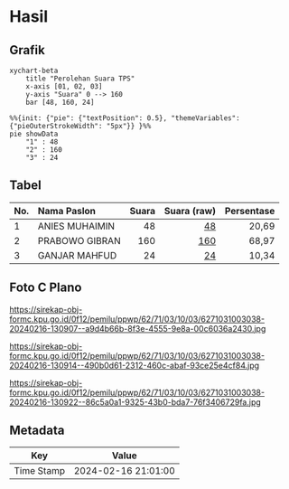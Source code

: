 # Hasil

## Grafik

```mermaid
xychart-beta
    title "Perolehan Suara TPS"
    x-axis [01, 02, 03]
    y-axis "Suara" 0 --> 160
    bar [48, 160, 24]
```

```mermaid
%%{init: {"pie": {"textPosition": 0.5}, "themeVariables": {"pieOuterStrokeWidth": "5px"}} }%%
pie showData
    "1" : 48
    "2" : 160
    "3" : 24
```

## Tabel

| No. | Nama Paslon    | Suara | Suara (raw) | Persentase |
|:--- |:-------------- | -----:| -----------:| ----------:|
| 1   | ANIES MUHAIMIN | 48    | [48][p-1]   | 20,69      |
| 2   | PRABOWO GIBRAN | 160   | [160][p-2]  | 68,97      |
| 3   | GANJAR MAHFUD  | 24    | [24][p-3]   | 10,34      |


[p-1]: https://github.com/gigit-pemilu/pemilu-2024-62-kalimantan-tengah/blob/main/pilpres/hitung-suara/sub/62-kalimantan-tengah/sub/71-kota-palangkaraya/sub/03-jekan-raya/sub/1003-bukit-tunggal/sub/038-tps/sub/paslon-1.txt
[p-2]: https://github.com/gigit-pemilu/pemilu-2024-62-kalimantan-tengah/blob/main/pilpres/hitung-suara/sub/62-kalimantan-tengah/sub/71-kota-palangkaraya/sub/03-jekan-raya/sub/1003-bukit-tunggal/sub/038-tps/sub/paslon-2.txt
[p-3]: https://github.com/gigit-pemilu/pemilu-2024-62-kalimantan-tengah/blob/main/pilpres/hitung-suara/sub/62-kalimantan-tengah/sub/71-kota-palangkaraya/sub/03-jekan-raya/sub/1003-bukit-tunggal/sub/038-tps/sub/paslon-3.txt

## Foto C Plano

https://sirekap-obj-formc.kpu.go.id/0f12/pemilu/ppwp/62/71/03/10/03/6271031003038-20240216-130907--a9d4b66b-8f3e-4555-9e8a-00c6036a2430.jpg

https://sirekap-obj-formc.kpu.go.id/0f12/pemilu/ppwp/62/71/03/10/03/6271031003038-20240216-130914--490b0d61-2312-460c-abaf-93ce25e4cf84.jpg

https://sirekap-obj-formc.kpu.go.id/0f12/pemilu/ppwp/62/71/03/10/03/6271031003038-20240216-130922--86c5a0a1-9325-43b0-bda7-76f3406729fa.jpg


## Metadata

| Key        | Value               |
| ---------- | ------------------- |
| Time Stamp | 2024-02-16 21:01:00 |




